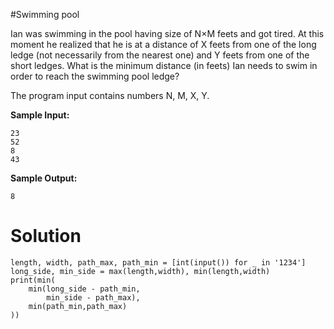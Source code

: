 #Swimming pool

Ian was swimming in the pool having size of N×M feets and got tired. At this moment he realized that he is at a distance of X feets from one of the long ledge (not necessarily from the nearest one) and Y feets from one of the short ledges. What is the minimum distance (in feets) Ian needs to swim in order to reach the swimming pool ledge?

The program input contains numbers N, M, X, Y.

**Sample Input:**
```
23
52
8
43
```
**Sample Output:**
```
8
```

# Solution
```
length, width, path_max, path_min = [int(input()) for _ in '1234']
long_side, min_side = max(length,width), min(length,width)
print(min(
    min(long_side - path_min,
        min_side - path_max),
    min(path_min,path_max)
))
```